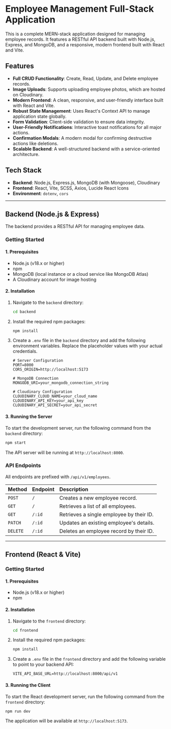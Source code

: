 # Employee Management Full-Stack Application

This is a complete MERN-stack application designed for managing employee records. It features a RESTful API backend built with Node.js, Express, and MongoDB, and a responsive, modern frontend built with React and Vite.

## Features

- **Full CRUD Functionality**: Create, Read, Update, and Delete employee records.
- **Image Uploads**: Supports uploading employee photos, which are hosted on Cloudinary.
- **Modern Frontend**: A clean, responsive, and user-friendly interface built with React and Vite.
- **Robust State Management**: Uses React's Context API to manage application state globally.
- **Form Validation**: Client-side validation to ensure data integrity.
- **User-Friendly Notifications**: Interactive toast notifications for all major actions.
- **Confirmation Modals**: A modern modal for confirming destructive actions like deletions.
- **Scalable Backend**: A well-structured backend with a service-oriented architecture.

## Tech Stack

- **Backend**: Node.js, Express.js, MongoDB (with Mongoose), Cloudinary
- **Frontend**: React, Vite, SCSS, Axios, Lucide React Icons
- **Environment**: `dotenv`, `cors`

---

## Backend (Node.js & Express)

The backend provides a RESTful API for managing employee data.

### Getting Started

#### **1. Prerequisites**

- Node.js (v18.x or higher)
- npm
- MongoDB (local instance or a cloud service like MongoDB Atlas)
- A Cloudinary account for image hosting

#### **2. Installation**

1.  Navigate to the `backend` directory:

    ```bash
    cd backend
    ```

2.  Install the required npm packages:

    ```bash
    npm install
    ```

3.  Create a `.env` file in the `backend` directory and add the following environment variables. Replace the placeholder values with your actual credentials.

    ```env
    # Server Configuration
    PORT=8000
    CORS_ORIGIN=http://localhost:5173

    # MongoDB Connection
    MONGODB_URI=your_mongodb_connection_string

    # Cloudinary Configuration
    CLOUDINARY_CLOUD_NAME=your_cloud_name
    CLOUDINARY_API_KEY=your_api_key
    CLOUDINARY_API_SECRET=your_api_secret
    ```

#### **3. Running the Server**

To start the development server, run the following command from the `backend` directory:

```bash
npm start
```

The API server will be running at `http://localhost:8000`.

### API Endpoints

All endpoints are prefixed with `/api/v1/employees`.

| Method   | Endpoint | Description                              |
| :------- | :------- | :--------------------------------------- |
| `POST`   | `/`      | Creates a new employee record.           |
| `GET`    | `/`      | Retrieves a list of all employees.       |
| `GET`    | `/:id`   | Retrieves a single employee by their ID. |
| `PATCH`  | `/:id`   | Updates an existing employee's details.  |
| `DELETE` | `/:id`   | Deletes an employee record by their ID.  |

---

## Frontend (React & Vite)

### Getting Started

#### **1. Prerequisites**

- Node.js (v18.x or higher)
- npm

#### **2. Installation**

1.  Navigate to the `frontend` directory:

    ```bash
    cd frontend
    ```

2.  Install the required npm packages:

    ```bash
    npm install
    ```

3.  Create a `.env` file in the `frontend` directory and add the following variable to point to your backend API:

    ```env
    VITE_API_BASE_URL=http://localhost:8000/api/v1
    ```

#### **3. Running the Client**

To start the React development server, run the following command from the `frontend` directory:

```bash
npm run dev
```

The application will be available at `http://localhost:5173`.
